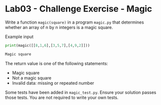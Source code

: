 # Lab03 - Challenge Exercise - Magic

Write a function `magic(square)` in a program `magic.py` that determines whether an array of n by n integers is a magic square.

Example input

```python
print(magic([[8,1,6],[3,5,7],[4,9,2]]))
```

```bash
Magic square
```

The return value is one of the following statements:
 * Magic square
 * Not a magic square
 * Invalid data: missing or repeated number

Some tests have been added in `magic_test.py`. Ensure your solution passes those tests. You are not required to write your own tests.
